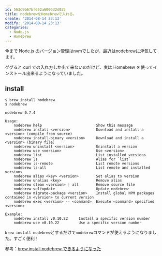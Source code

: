 ```yaml
---
id: 563d9b67bf652a600632d035
title: nodebrewをHomebrewで入れる。
create: '2014-08-14 23:13'
modify: '2014-08-14 23:13'
categories:
  - Node.js
  - Homebrew
---
```


今まで Node.js のバージョン管理は[nvm](https://github.com/creationix/nvm)でしたが、最近は[nodebrew](https://github.com/hokaccha/nodebrew)に浮気してます。

ググると curl での入れ方しか出て来ないのだけど、実は Homebrew を使ってインストール出来るようになっていました。

## install

```
$ brew install nodebrew
$ nodebrew

nodebrew 0.7.4

Usage:
    nodebrew help                         Show this message
    nodebrew install <version>            Download and install a <version> (compile from source)
    nodebrew install-binary <version>     Download and install a <version> (binary file)
    nodebrew uninstall <version>          Uninstall a version
    nodebrew use <version>                Use <version>
    nodebrew list                         List installed versions
    nodebrew ls                           Alias for `list`
    nodebrew ls-remote                    List remote versions
    nodebrew ls-all                       List remote and installed versions
    nodebrew alias <key> <version>        Set alias to version
    nodebrew unalias <key>                Remove alias
    nodebrew clean <version> | all        Remove source file
    nodebrew selfupdate                   Update nodebrew
    nodebrew migrate-package <version>    Install global NPM packages contained in <version> to current version
    nodebrew exec <version> -- <command>  Execute <command> specified <version>

Example:
    nodebrew install v0.10.22     Install a specific version number
    nodebrew use v0.10.22         Use a specific version number
```

`brew install nodebrew`とするだけで`nodebrew`コマンドが使えるようになりました。すごく便利！

参考：[brew install nodebrew できるようになった](http://oinume.hatenablog.com/entry/created-homebrew-formula-of-nodebrew)

<!-- more -->
